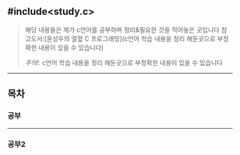 ## #include<study.c>
>해당 내용들은 제가 c언어를 공부하며 정리&필요한 것을 적어놓은 곳입니다
>참고도서:[윤성우의 열혈 C 프로그래밍](c언어 학습 내용을 정리 해둔곳으로 부정확한 내용이 있을 수 있습니다)
>
>*주의!:* c언어 학습 내용을 정리 해둔곳으로 부정확한 내용이 있을 수 있습니다

---
## 목차

### 공부
---
### 공부2
